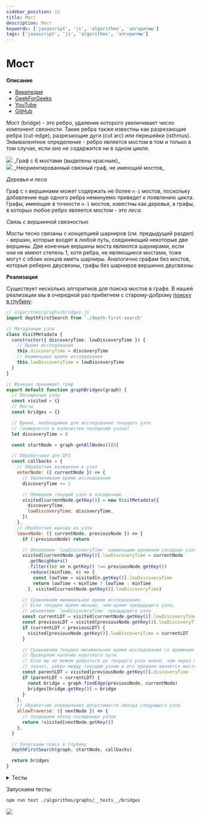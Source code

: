 ```yaml
---
sidebar_position: 12
title: Мост
description: Мост
keywords: ['javascript', 'js', 'algorithms', 'алгоритмы']
tags: ['javascript', 'js', 'algorithms', 'алгоритмы']
---
```


# Мост

__Описание__

- [Википедия](https://ru.wikipedia.org/wiki/%D0%9C%D0%BE%D1%81%D1%82_(%D1%82%D0%B5%D0%BE%D1%80%D0%B8%D1%8F_%D0%B3%D1%80%D0%B0%D1%84%D0%BE%D0%B2))
- [GeekForGeeks](https://www.geeksforgeeks.org/bridge-in-a-graph/)
- [YouTube](https://www.youtube.com/watch?v=thLQYBlz2DM)
- [GitHub](https://github.com/harryheman/algorithms-data-structures/blob/main/src/algorithms/graphs/bridges.js)

Мост (bridge) - это ребро, удаление которого увеличивает число компонент связности. Такие ребра также известны как разрезающие ребра (cut-edge), разрезающие дуги (cut arc) или перешейки (isthmus). Эквивалентное определение - ребро является мостом в том и только в том случае, если оно не содержится ни в одном цикле.

<img src="https://habrastorage.org/webt/t0/m2/br/t0m2brq9hrvpjhotmk3ylvnlljm.png" />
_Граф с 6 мостами (выделены красным)_
<br />

<img src="https://habrastorage.org/webt/lz/kw/zt/lzkwztw_un8n6v0wcgptwyydvui.png" />
_Неориентированный связный граф, не имеющий мостов_
<br />

_Деревья и леса_

Граф с `n` вершинами может содержать не более `n-1` мостов, поскольку добавление еще одного ребра неминуемо приведет к появлению цикла. Графы, имеющие в точности `n-1` мостов, известны как _деревья_, а графы, в которых любое ребро является мостом - это _леса_.

_Связь с вершинной связностью_

Мосты тесно связаны с концепцией шарниров (см. предыдущий раздел) - вершин, которые входят в любой путь, соединяющий некоторые две вершины. Две конечные вершины моста являются шарнирами, если они не имеют степень 1, хотя ребра, не являющиеся мостами, тоже могут с обоих концов иметь шарниры. Аналогично графам без мостов, которые реберно двусвязны, графы без шарниров вершинно двусвязны.

__Реализация__

Существует несколько алгоритмов для поиска мостов в графе. В нашей реализации мы в очередной раз прибегнем с старому-доброму [поиску в глубину](./dfs.md):

```javascript
// algorithms/graphs/bridges.js
import depthFirstSearch from './depth-first-search'

// Метаданные узла
class VisitMetadata {
  constructor({ discoveryTime, lowDiscoveryTime }) {
    // Время исследования
    this.discoveryTime = discoveryTime
    // Наименьшее время исследования
    this.lowDiscoveryTime = lowDiscoveryTime
  }
}

// Функция принимает граф
export default function graphBridges(graph) {
  // Посещенные узлы
  const visited = {}
  // Мосты
  const bridges = {}

  // Время, необходимое для исследования текущего узла
  // (измеряется в количестве посещений узлов)
  let discoveryTime = 0

  const startNode = graph.getAllNodes()[0]

  // Обработчики для DFS
  const callbacks = {
    // Обработчик вхождения в узел
    enterNode: ({ currentNode }) => {
      // Увеличиваем время исследования
      discoveryTime += 1

      // Помещаем текущий узел в посещенные
      visited[currentNode.getKey()] = new VisitMetadata({
        discoveryTime,
        lowDiscoveryTime: discoveryTime,
      })
    },
    // Обработчик выхода из узла
    leaveNode: ({ currentNode, previousNode }) => {
      if (!previousNode) return

      // Обновляем `lowDiscoveryTime` наименьшим временем соседних узлов
      visited[currentNode.getKey()].lowDiscoveryTime = currentNode
        .getNeighbors()
        .filter((n) => n.getKey() !== previousNode.getKey())
        .reduce((minTime, n) => {
          const lowTime = visited[n.getKey()].lowDiscoveryTime
          return lowTime < minTime ? lowTime : minTime
        }, visited[currentNode.getKey()].lowDiscoveryTime)

      // Сравниваем минимальное время исследования.
      // Если текущее время меньше, чем время предыдущего узла,
      // обновляем `lowDiscoveryTime` предыдущего узла
      const currentLDT = visited[currentNode.getKey()].lowDiscoveryTime
      const previousLDT = visited[previousNode.getKey()].lowDiscoveryTime
      if (currentLDT < previousLDT) {
        visited[previousNode.getKey()].lowDiscoveryTime = currentLDT
      }

      // Сравниваем текущее минимальное время исследования со временем предка.
      // Проверяем наличие короткого пути.
      // Если мы не можем добраться до текущего узла иначе, чем через предка,
      // значит, ребро между текущим узлом и его предком является мостом
      const parentLDT = visited[previousNode.getKey()].discoveryTime
      if (parentLDT < currentLDT) {
        const bridge = graph.findEdge(previousNode, currentNode)
        bridges[bridge.getKey()] = bridge
      }
    },
    // Обработчик определения допустимости обхода следующего узла
    allowTraverse: ({ nextNode }) => {
      // Запрещаем обход посещенных узлов
      return !visited[nextNode.getKey()]
    },
  }

  // Запускаем поиск в глубину
  depthFirstSearch(graph, startNode, callbacks)

  return bridges
}
```

<details>
<summary>Тесты</summary>

```javascript
// algorithms/graphs/__tests__/bridges.test.js
import Graph from '../../../data-structures/graph/index'
import GraphNode from '../../../data-structures/graph/node'
import GraphEdge from '../../../data-structures/graph/edge'
import graphBridges from '../bridges'

describe('graphBridges', () => {
  it('должен найти мосты в простом графе', () => {
    const nodeA = new GraphNode('A')
    const nodeB = new GraphNode('B')
    const nodeC = new GraphNode('C')
    const nodeD = new GraphNode('D')

    const edgeAB = new GraphEdge(nodeA, nodeB)
    const edgeBC = new GraphEdge(nodeB, nodeC)
    const edgeCD = new GraphEdge(nodeC, nodeD)

    const graph = new Graph()

    graph.addEdge(edgeAB).addEdge(edgeBC).addEdge(edgeCD)

    const bridges = Object.values(graphBridges(graph))

    expect(bridges.length).toBe(3)
    expect(bridges[0].getKey()).toBe(edgeCD.getKey())
    expect(bridges[1].getKey()).toBe(edgeBC.getKey())
    expect(bridges[2].getKey()).toBe(edgeAB.getKey())
  })

  it('должен найти мосты в простом графе с обратным ребром', () => {
    const nodeA = new GraphNode('A')
    const nodeB = new GraphNode('B')
    const nodeC = new GraphNode('C')
    const nodeD = new GraphNode('D')

    const edgeAB = new GraphEdge(nodeA, nodeB)
    const edgeBC = new GraphEdge(nodeB, nodeC)
    const edgeCD = new GraphEdge(nodeC, nodeD)
    const edgeAC = new GraphEdge(nodeA, nodeC)

    const graph = new Graph()

    graph.addEdge(edgeAB).addEdge(edgeAC).addEdge(edgeBC).addEdge(edgeCD)

    const bridges = Object.values(graphBridges(graph))

    expect(bridges.length).toBe(1)
    expect(bridges[0].getKey()).toBe(edgeCD.getKey())
  })

  it('должен найти мосты в графе', () => {
    const nodeA = new GraphNode('A')
    const nodeB = new GraphNode('B')
    const nodeC = new GraphNode('C')
    const nodeD = new GraphNode('D')
    const nodeE = new GraphNode('E')
    const nodeF = new GraphNode('F')
    const nodeG = new GraphNode('G')
    const nodeH = new GraphNode('H')

    const edgeAB = new GraphEdge(nodeA, nodeB)
    const edgeBC = new GraphEdge(nodeB, nodeC)
    const edgeAC = new GraphEdge(nodeA, nodeC)
    const edgeCD = new GraphEdge(nodeC, nodeD)
    const edgeDE = new GraphEdge(nodeD, nodeE)
    const edgeEG = new GraphEdge(nodeE, nodeG)
    const edgeEF = new GraphEdge(nodeE, nodeF)
    const edgeGF = new GraphEdge(nodeG, nodeF)
    const edgeFH = new GraphEdge(nodeF, nodeH)

    const graph = new Graph()

    graph
      .addEdge(edgeAB)
      .addEdge(edgeBC)
      .addEdge(edgeAC)
      .addEdge(edgeCD)
      .addEdge(edgeDE)
      .addEdge(edgeEG)
      .addEdge(edgeEF)
      .addEdge(edgeGF)
      .addEdge(edgeFH)

    const bridges = Object.values(graphBridges(graph))

    expect(bridges.length).toBe(3)
    expect(bridges[0].getKey()).toBe(edgeFH.getKey())
    expect(bridges[1].getKey()).toBe(edgeDE.getKey())
    expect(bridges[2].getKey()).toBe(edgeCD.getKey())
  })

  it('должен найти мосты в графе с несколькими корневыми узлами', () => {
    const nodeA = new GraphNode('A')
    const nodeB = new GraphNode('B')
    const nodeC = new GraphNode('C')
    const nodeD = new GraphNode('D')
    const nodeE = new GraphNode('E')
    const nodeF = new GraphNode('F')
    const nodeG = new GraphNode('G')
    const nodeH = new GraphNode('H')

    const edgeAB = new GraphEdge(nodeA, nodeB)
    const edgeBC = new GraphEdge(nodeB, nodeC)
    const edgeAC = new GraphEdge(nodeA, nodeC)
    const edgeCD = new GraphEdge(nodeC, nodeD)
    const edgeDE = new GraphEdge(nodeD, nodeE)
    const edgeEG = new GraphEdge(nodeE, nodeG)
    const edgeEF = new GraphEdge(nodeE, nodeF)
    const edgeGF = new GraphEdge(nodeG, nodeF)
    const edgeFH = new GraphEdge(nodeF, nodeH)

    const graph = new Graph()

    graph
      .addEdge(edgeDE)
      .addEdge(edgeAB)
      .addEdge(edgeBC)
      .addEdge(edgeAC)
      .addEdge(edgeCD)
      .addEdge(edgeEG)
      .addEdge(edgeEF)
      .addEdge(edgeGF)
      .addEdge(edgeFH)

    const bridges = Object.values(graphBridges(graph))

    expect(bridges.length).toBe(3)
    expect(bridges[0].getKey()).toBe(edgeFH.getKey())
    expect(bridges[1].getKey()).toBe(edgeDE.getKey())
    expect(bridges[2].getKey()).toBe(edgeCD.getKey())
  })

  it('должен найти мосты еще в одном графе #1', () => {
    const nodeA = new GraphNode('A')
    const nodeB = new GraphNode('B')
    const nodeC = new GraphNode('C')
    const nodeD = new GraphNode('D')
    const nodeE = new GraphNode('E')

    const edgeAB = new GraphEdge(nodeA, nodeB)
    const edgeAC = new GraphEdge(nodeA, nodeC)
    const edgeBC = new GraphEdge(nodeB, nodeC)
    const edgeCD = new GraphEdge(nodeC, nodeD)
    const edgeDE = new GraphEdge(nodeD, nodeE)

    const graph = new Graph()

    graph
      .addEdge(edgeAB)
      .addEdge(edgeAC)
      .addEdge(edgeBC)
      .addEdge(edgeCD)
      .addEdge(edgeDE)

    const bridges = Object.values(graphBridges(graph))

    expect(bridges.length).toBe(2)
    expect(bridges[0].getKey()).toBe(edgeDE.getKey())
    expect(bridges[1].getKey()).toBe(edgeCD.getKey())
  })

  it('должен найти мосты еще в одном графе #2', () => {
    const nodeA = new GraphNode('A')
    const nodeB = new GraphNode('B')
    const nodeC = new GraphNode('C')
    const nodeD = new GraphNode('D')
    const nodeE = new GraphNode('E')
    const nodeF = new GraphNode('F')
    const nodeG = new GraphNode('G')

    const edgeAB = new GraphEdge(nodeA, nodeB)
    const edgeAC = new GraphEdge(nodeA, nodeC)
    const edgeBC = new GraphEdge(nodeB, nodeC)
    const edgeCD = new GraphEdge(nodeC, nodeD)
    const edgeCE = new GraphEdge(nodeC, nodeE)
    const edgeCF = new GraphEdge(nodeC, nodeF)
    const edgeEG = new GraphEdge(nodeE, nodeG)
    const edgeFG = new GraphEdge(nodeF, nodeG)

    const graph = new Graph()

    graph
      .addEdge(edgeAB)
      .addEdge(edgeAC)
      .addEdge(edgeBC)
      .addEdge(edgeCD)
      .addEdge(edgeCE)
      .addEdge(edgeCF)
      .addEdge(edgeEG)
      .addEdge(edgeFG)

    const bridges = Object.values(graphBridges(graph))

    expect(bridges.length).toBe(1)
    expect(bridges[0].getKey()).toBe(edgeCD.getKey())
  })
})
```

</details>

Запускаем тесты:

```bash
npm run test ./algorithms/graphs/__tests__/bridges
```

<img src="https://habrastorage.org/webt/q4/ow/at/q4owat0jtlaztqphkl4vdzsweak.png" />
